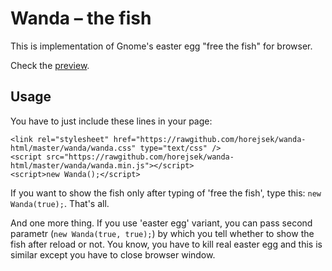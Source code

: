 # Wanda – the fish

This is implementation of Gnome's easter egg "free the fish" for browser.

Check the [preview](http://htmlpreview.github.com/?https://github.com/horejsek/wanda-html/blob/master/wanda/example.html).

## Usage

You have to just include these lines in your page:

    <link rel="stylesheet" href="https://rawgithub.com/horejsek/wanda-html/master/wanda/wanda.css" type="text/css" />
    <script src="https://rawgithub.com/horejsek/wanda-html/master/wanda/wanda.min.js"></script>
    <script>new Wanda();</script>

If you want to show the fish only after typing of 'free the fish', type this: `new Wanda(true);`. That's all.

And one more thing. If you use 'easter egg' variant, you can pass second parametr (`new Wanda(true, true);`) by which you tell whether to show the fish after reload or not. You know, you have to kill real easter egg and this is similar except you have to close browser window.
